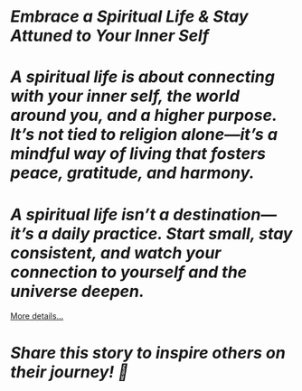 # *Embrace a Spiritual Life & Stay Attuned to Your Inner Self*

# *A spiritual life is about connecting with your inner self, the world around you, and a higher purpose. It’s not tied to religion alone—it’s a mindful way of living that fosters peace, gratitude, and harmony.*

# *A spiritual life isn’t a destination—it’s a daily practice. Start small, stay consistent, and watch your connection to yourself and the universe deepen.*
[More details…](https://spiritualkhazaana.com/web-stories/embrace-a-spiritual-life-stay-attuned-to-your-inner-self/)

# *Share this story to inspire others on their journey! 🙏*
